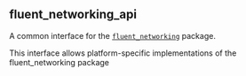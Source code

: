 ## fluent_networking_api

A common interface for the [`fluent_networking`](https://github.com/aosorio-avilez/flutter_fluent/tree/main/packages/fluent_networking/fluent_networking) package.

This interface allows platform-specific implementations of the fluent_networking package